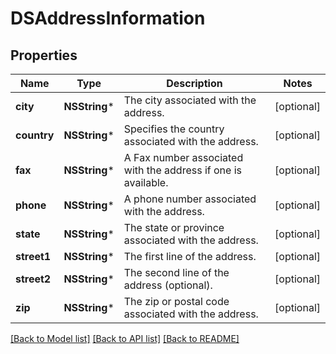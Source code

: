 # DSAddressInformation

## Properties
Name | Type | Description | Notes
------------ | ------------- | ------------- | -------------
**city** | **NSString*** | The city associated with the address. | [optional] 
**country** | **NSString*** | Specifies the country associated with the address. | [optional] 
**fax** | **NSString*** | A Fax number associated with the address if one is available. | [optional] 
**phone** | **NSString*** | A phone number associated with the address. | [optional] 
**state** | **NSString*** | The state or province associated with the address. | [optional] 
**street1** | **NSString*** | The first line of the address. | [optional] 
**street2** | **NSString*** | The second line of the address (optional). | [optional] 
**zip** | **NSString*** | The zip or postal code associated with the address. | [optional] 

[[Back to Model list]](../README.md#documentation-for-models) [[Back to API list]](../README.md#documentation-for-api-endpoints) [[Back to README]](../README.md)


